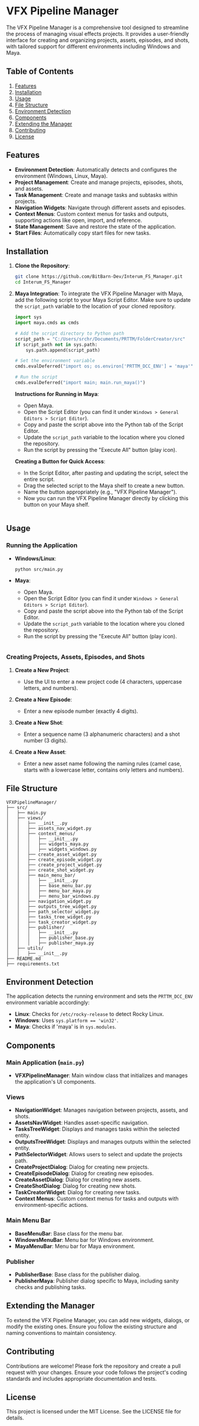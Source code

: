 # VFX Pipeline Manager

The VFX Pipeline Manager is a comprehensive tool designed to streamline the process of managing visual effects projects. It provides a user-friendly interface for creating and organizing projects, assets, episodes, and shots, with tailored support for different environments including Windows and Maya. 

## Table of Contents

1. [Features](#features)
2. [Installation](#installation)
3. [Usage](#usage)
4. [File Structure](#file-structure)
5. [Environment Detection](#environment-detection)
6. [Components](#components)
7. [Extending the Manager](#extending-the-manager)
8. [Contributing](#contributing)
9. [License](#license)

## Features

- **Environment Detection**: Automatically detects and configures the environment (Windows, Linux, Maya).
- **Project Management**: Create and manage projects, episodes, shots, and assets.
- **Task Management**: Create and manage tasks and subtasks within projects.
- **Navigation Widgets**: Navigate through different assets and episodes.
- **Context Menus**: Custom context menus for tasks and outputs, supporting actions like open, import, and reference.
- **State Management**: Save and restore the state of the application.
- **Start Files**: Automatically copy start files for new tasks.

## Installation

1. **Clone the Repository**:
    ```bash
    git clone https://github.com/BitBarn-Dev/Interum_FS_Manager.git
    cd Interum_FS_Manager
    ```

2. **Maya Integration**:
    To integrate the VFX Pipeline Manager with Maya, add the following script to your Maya Script Editor. Make sure to update the `script_path` variable to the location of your cloned repository.

    ```python
    import sys
    import maya.cmds as cmds

    # Add the script directory to Python path
    script_path = "C:/Users/srchr/Documents/PRTTM/FolderCreator/src"
    if script_path not in sys.path:
        sys.path.append(script_path)

    # Set the environment variable
    cmds.evalDeferred("import os; os.environ['PRTTM_DCC_ENV'] = 'maya'")

    # Run the script
    cmds.evalDeferred("import main; main.run_maya()")
    ```

    **Instructions for Running in Maya**:
    - Open Maya.
    - Open the Script Editor (you can find it under `Windows > General Editors > Script Editor`).
    - Copy and paste the script above into the Python tab of the Script Editor.
    - Update the `script_path` variable to the location where you cloned the repository.
    - Run the script by pressing the "Execute All" button (play icon).

    **Creating a Button for Quick Access**:
    - In the Script Editor, after pasting and updating the script, select the entire script.
    - Drag the selected script to the Maya shelf to create a new button.
    - Name the button appropriately (e.g., "VFX Pipeline Manager").
    - Now you can run the VFX Pipeline Manager directly by clicking this button on your Maya shelf.
    ```

## Usage

### Running the Application

- **Windows/Linux**:
    ```bash
    python src/main.py
    ```

- **Maya**:
    - Open Maya.
    - Open the Script Editor (you can find it under `Windows > General Editors > Script Editor`).
    - Copy and paste the script above into the Python tab of the Script Editor.
    - Update the `script_path` variable to the location where you cloned the repository.
    - Run the script by pressing the "Execute All" button (play icon).
    ```

### Creating Projects, Assets, Episodes, and Shots

1. **Create a New Project**:
    - Use the UI to enter a new project code (4 characters, uppercase letters, and numbers).
    
2. **Create a New Episode**:
    - Enter a new episode number (exactly 4 digits).

3. **Create a New Shot**:
    - Enter a sequence name (3 alphanumeric characters) and a shot number (3 digits).

4. **Create a New Asset**:
    - Enter a new asset name following the naming rules (camel case, starts with a lowercase letter, contains only letters and numbers).

## File Structure

```
VFXPipelineManager/
├── src/
│   ├── main.py
│   ├── views/
│   │   ├── __init__.py
│   │   ├── assets_nav_widget.py
│   │   ├── context_menus/
│   │   │   ├── __init__.py
│   │   │   ├── widgets_maya.py
│   │   │   ├── widgets_windows.py
│   │   ├── create_asset_widget.py
│   │   ├── create_episode_widget.py
│   │   ├── create_project_widget.py
│   │   ├── create_shot_widget.py
│   │   ├── main_menu_bar/
│   │   │   ├── __init__.py
│   │   │   ├── base_menu_bar.py
│   │   │   ├── menu_bar_maya.py
│   │   │   ├── menu_bar_windows.py
│   │   ├── navigation_widget.py
│   │   ├── outputs_tree_widget.py
│   │   ├── path_selector_widget.py
│   │   ├── tasks_tree_widget.py
│   │   ├── task_creator_widget.py
│   │   ├── publisher/
│   │   │   ├── __init__.py
│   │   │   ├── publisher_base.py
│   │   │   ├── publisher_maya.py
│   ├── utils/
│   │   ├── __init__.py
├── README.md
├── requirements.txt
```

## Environment Detection

The application detects the running environment and sets the `PRTTM_DCC_ENV` environment variable accordingly:
- **Linux**: Checks for `/etc/rocky-release` to detect Rocky Linux.
- **Windows**: Uses `sys.platform == 'win32'`.
- **Maya**: Checks if 'maya' is in `sys.modules`.

## Components

### Main Application (`main.py`)

- **VFXPipelineManager**: Main window class that initializes and manages the application's UI components.

### Views

- **NavigationWidget**: Manages navigation between projects, assets, and shots.
- **AssetsNavWidget**: Handles asset-specific navigation.
- **TasksTreeWidget**: Displays and manages tasks within the selected entity.
- **OutputsTreeWidget**: Displays and manages outputs within the selected entity.
- **PathSelectorWidget**: Allows users to select and update the projects path.
- **CreateProjectDialog**: Dialog for creating new projects.
- **CreateEpisodeDialog**: Dialog for creating new episodes.
- **CreateAssetDialog**: Dialog for creating new assets.
- **CreateShotDialog**: Dialog for creating new shots.
- **TaskCreatorWidget**: Dialog for creating new tasks.
- **Context Menus**: Custom context menus for tasks and outputs with environment-specific actions.

### Main Menu Bar

- **BaseMenuBar**: Base class for the menu bar.
- **WindowsMenuBar**: Menu bar for Windows environment.
- **MayaMenuBar**: Menu bar for Maya environment.

### Publisher

- **PublisherBase**: Base class for the publisher dialog.
- **PublisherMaya**: Publisher dialog specific to Maya, including sanity checks and publishing tasks.

## Extending the Manager

To extend the VFX Pipeline Manager, you can add new widgets, dialogs, or modify the existing ones. Ensure you follow the existing structure and naming conventions to maintain consistency.

## Contributing

Contributions are welcome! Please fork the repository and create a pull request with your changes. Ensure your code follows the project's coding standards and includes appropriate documentation and tests.

## License

This project is licensed under the MIT License. See the LICENSE file for details.